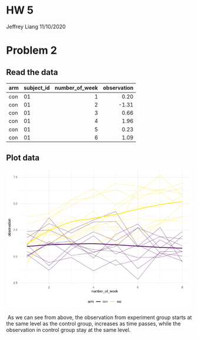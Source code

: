 HW 5
================
Jeffrey Liang
11/10/2020

# Problem 2

## Read the data

| arm | subject\_id | number\_of\_week | observation |
| :-- | :---------- | ---------------: | ----------: |
| con | 01          |                1 |        0.20 |
| con | 01          |                2 |      \-1.31 |
| con | 01          |                3 |        0.66 |
| con | 01          |                4 |        1.96 |
| con | 01          |                5 |        0.23 |
| con | 01          |                6 |        1.09 |

## Plot data

![](p8105_hw5_zl2974_files/figure-gfm/unnamed-chunk-1-1.png)<!-- -->

 As we can see from above, the observation from experiment group starts
at the same level as the control group, increases as time passes, while
the observation in control group stay at the same level.

